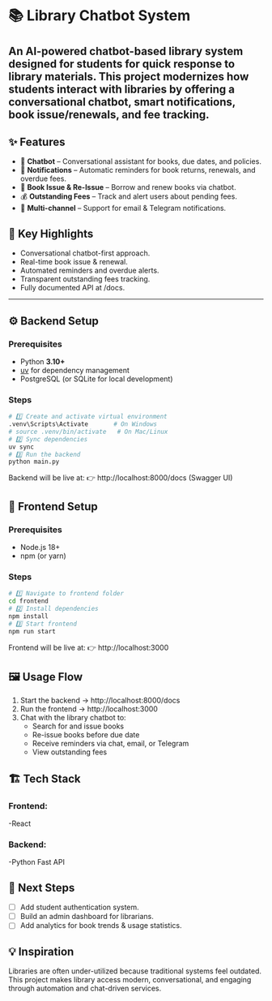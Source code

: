 # 📚 Library Chatbot System
An AI-powered **chatbot-based library system** designed for students for quick response to library materials.
This project modernizes how students interact with libraries by offering a conversational chatbot, smart notifications, book issue/renewals, and fee tracking.  
---
## ✨ Features
- 🤖 **Chatbot** – Conversational assistant for books, due dates, and policies.  
- 🔔 **Notifications** – Automatic reminders for book returns, renewals, and overdue fees.  
- 📖 **Book Issue & Re-Issue** – Borrow and renew books via chatbot.  
- 💰 **Outstanding Fees** – Track and alert users about pending fees.  
- 📢 **Multi-channel** – Support for email & Telegram notifications.  


## 🚀 Key Highlights
- Conversational chatbot-first approach.
- Real-time book issue & renewal.
- Automated reminders and overdue alerts.
- Transparent outstanding fees tracking.
- Fully documented API at /docs.
---
## ⚙️ Backend Setup
### Prerequisites
- Python **3.10+**  
- [uv](https://github.com/astral-sh/uv) for dependency management  
- PostgreSQL (or SQLite for local development)  
### Steps
```bash
# 1️⃣ Create and activate virtual environment
.venv\Scripts\Activate       # On Windows
# source .venv/bin/activate   # On Mac/Linux
# 2️⃣ Sync dependencies
uv sync
# 3️⃣ Run the backend
python main.py
```
Backend will be live at:
👉 http://localhost:8000/docs (Swagger UI)
## 🎨 Frontend Setup
### Prerequisites
- Node.js 18+
- npm (or yarn)
### Steps
```bash
# 1️⃣ Navigate to frontend folder
cd frontend
# 2️⃣ Install dependencies
npm install
# 3️⃣ Start frontend
npm run start
```
Frontend will be live at:
👉 http://localhost:3000
## 🖼️ Usage Flow
1. Start the backend → http://localhost:8000/docs
2. Run the frontend → http://localhost:3000
3. Chat with the library chatbot to:
   - Search for and issue books
   - Re-issue books before due date
   - Receive reminders via chat, email, or Telegram
   - View outstanding fees
## 🏗️ Tech Stack
### Frontend:
-React

### Backend:
-Python Fast API

## 📌 Next Steps
- [ ] Add student authentication system.
- [ ] Build an admin dashboard for librarians.
- [ ] Add analytics for book trends & usage statistics.
## 💡 Inspiration
Libraries are often under-utilized because traditional systems feel outdated.
This project makes library access modern, conversational, and engaging through automation and chat-driven services.
